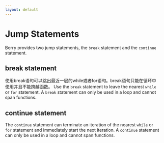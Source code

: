 ```yaml
---
layout: default
---
```


# Jump Statements

Berry provides two jump statements, the `break` statement and the `continue` statement.

## break statement

使用break语句可以跳出最近一层的while或者for语句。break语句只能在循环中使用并且不能跨越函数。
Use the `break` statement to leave the nearest `while` or `for` statement. A `break` statement can only be used in a loop and cannot span functions.

## continue statement

The `continue` statement can terminate an iteration of the nearest `while` or `for` statement and immediately start the next iteration. A `continue` statement can only be used in a loop and cannot span functions.
